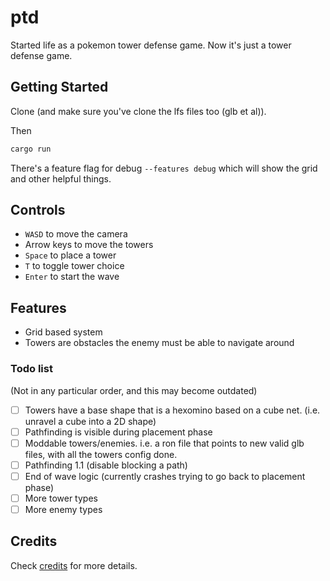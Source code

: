 # ptd

Started life as a pokemon tower defense game. Now it's just a tower defense game.

## Getting Started

Clone (and make sure you've clone the lfs files too (glb et al)).

Then

```bash
cargo run
```

There's a feature flag for debug `--features debug` which will show the grid and other helpful things.

## Controls

- `WASD` to move the camera
- Arrow keys to move the towers
- `Space` to place a tower
- `T` to toggle tower choice
- `Enter` to start the wave

## Features

- Grid based system
- Towers are obstacles the enemy must be able to navigate around

### Todo list

(Not in any particular order, and this may become outdated)

- [ ] Towers have a base shape that is a hexomino based on a cube net. (i.e. unravel a cube into a 2D shape)
- [ ] Pathfinding is visible during placement phase
- [ ] Moddable towers/enemies. i.e. a ron file that points to new valid glb files, with all the towers config done.
- [ ] Pathfinding 1.1 (disable blocking a path)
- [ ] End of wave logic (currently crashes trying to go back to placement phase)
- [ ] More tower types
- [ ] More enemy types

## Credits

Check [credits](assets/credits.md) for more details.
